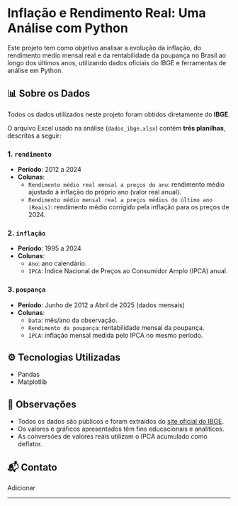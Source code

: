 # Inflação e Rendimento Real: Uma Análise com Python

Este projeto tem como objetivo analisar a evolução da inflação, do rendimento médio mensal real e da rentabilidade da poupança no Brasil ao longo dos últimos anos, utilizando dados oficiais do IBGE e ferramentas de análise em Python.

## 📊 Sobre os Dados

Todos os dados utilizados neste projeto foram obtidos diretamente do **IBGE**.

O arquivo Excel usado na análise (`dados_ibge.xlsx`) contém **três planilhas**, descritas a seguir:

### 1. `rendimento`
- **Período**: 2012 a 2024
- **Colunas**:
  - `Rendimento médio real mensal a preços do ano`: rendimento médio ajustado à inflação do próprio ano (valor real anual).
  - `Rendimento médio mensal real a preços médios do último ano (Reais)`: rendimento médio corrigido pela inflação para os preços de 2024.

### 2. `inflação`
- **Período**: 1995 a 2024
- **Colunas**:
  - `Ano`: ano calendário.
  - `IPCA`: Índice Nacional de Preços ao Consumidor Amplo (IPCA) anual.

### 3. `poupança`
- **Período**: Junho de 2012 a Abril de 2025 (dados mensais)
- **Colunas**:
  - `Data`: mês/ano da observação.
  - `Rendimento da poupança`: rentabilidade mensal da poupança.
  - `IPCA`: inflação mensal medida pelo IPCA no mesmo período.

## ⚙️ Tecnologias Utilizadas

- Pandas
- Matplotlib


## 📌 Observações

- Todos os dados são públicos e foram extraídos do [site oficial do IBGE](https://www.ibge.gov.br/).
- Os valores e gráficos apresentados têm fins educacionais e analíticos.
- As conversões de valores reais utilizam o IPCA acumulado como deflator.

## 📬 Contato

Adicionar

---

